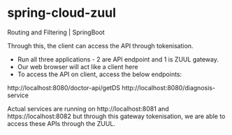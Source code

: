 # spring-cloud-zuul
Routing and Filtering | SpringBoot

Through this, the client can access the API through tokenisation.

- Run all three applications - 2 are API endpoint and 1 is ZUUL gateway.
- Our web browser will act like a client here
- To access the API on client, access the below endpoints:

http://localhost:8080/doctor-api/getDS
http://localhost:8080/diagnosis-service

Actual services are running on http://localhost:8081 and https://localhost:8082 but through this gateway tokenisation,
we are able to access these APIs through the ZUUL.